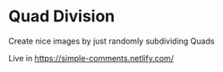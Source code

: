 # Quad Division

Create nice images by just randomly subdividing Quads

Live in https://simple-comments.netlify.com/
